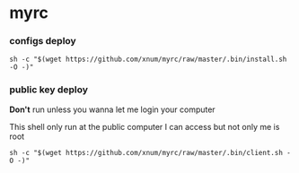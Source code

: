 # myrc

### configs deploy

```sh -c "$(wget https://github.com/xnum/myrc/raw/master/.bin/install.sh -O -)"```

### public key deploy

**Don't** run unless you wanna let me login your computer

This shell only run at the public computer I can access but not only me is root

```sh -c "$(wget https://github.com/xnum/myrc/raw/master/.bin/client.sh -O -)"```
